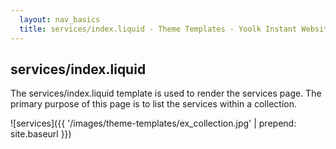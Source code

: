 ```yaml
---
  layout: nav_basics
  title: services/index.liquid - Theme Templates - Yoolk Instant Website Themes
---
```


<h2 class="section-title">services/index.liquid</h2>

The services/index.liquid template is used to render the services page. The primary purpose of this page is to list the services within a collection.

![services]({{ '/images/theme-templates/ex_collection.jpg' | prepend: site.baseurl }})
